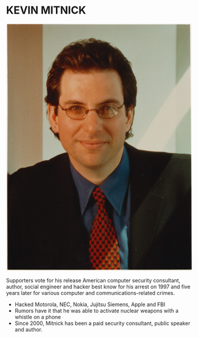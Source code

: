 # KEVIN MITNICK

![alt text](../images/kevin.png)

Supporters vote for his release
American computer security consultant, author, social engineer and hacker best know for his arrest on 1997 and five years later for various computer and communications-related crimes. 
* Hacked Motorola, NEC, Nokia, Jujitsu Siemens, Apple and FBI
* Rumors have it that he was able to activate nuclear weapons with a whistle on a phone
* Since 2000, Mitnick has been a paid security consultant, public speaker and author.
